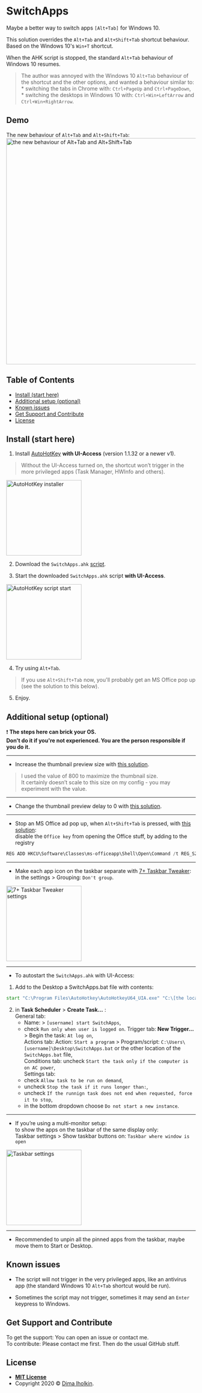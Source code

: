 # SwitchApps

Maybe a better way to switch apps `[Alt+Tab]` for Windows 10.

This solution overrides the `Alt+Tab` and `Alt+Shift+Tab` shortcut behaviour.
Based on the Windows 10's `Win+T` shortcut.

When the AHK script is stopped, the standard `Alt+Tab` behaviour of Windows 10 resumes.

> The author was annoyed with the Windows 10 `Alt+Tab` behaviour of the shortcut and the other options,
and wanted a behaviour similar to:  
     * switching the tabs in Chrome with: `Ctrl+PageUp` and `Ctrl+PageDown`,  
     * switching the desktops in Windows 10 with: `Ctrl+Win+LeftArrow` and `Ctrl+Win+RightArrow`.

## Demo

The new behaviour of `Alt+Tab` and `Alt+Shift+Tab`:  
<img src="../assets/readme/demo.gif" width="600" title="the new behaviour of Alt+Tab and Alt+Shift+Tab">

## Table of Contents

  - [Install (start here)](#install-start-here)
  - [Additional setup (optional)](#additional-setup-optional)
  - [Known issues](#known-issues)
  - [Get Support and Contribute](#get-support-and-contribute)
  - [License](#license)

## Install (start here)

1. Install [AutoHotKey](https://www.autohotkey.com) **with UI-Access** (version 1.1.32 or a newer v1).  
> Without the UI-Access turned on, the shortcut won’t trigger in the more privileged apps (Task Manager, HWInfo and others).  

<img src="../assets/readme/ahk-setup.png" width="200" title="AutoHotKey installer">  


2. Download the `SwitchApps.ahk` [script](https://github.com/dima-iholkin/SwitchApps/releases/latest).

3. Start the downloaded `SwitchApps.ahk` script **with UI-Access**.  
<img src="../assets/readme/ahk-start.png" width="200" title="AutoHotKey script start">  

4. Try using `Alt+Tab`.  
> If you use `Alt+Shift+Tab` now, you'll probably get an MS Office pop up (see the solution to this below).

5. Enjoy.

## Additional setup (optional)

:exclamation: **The steps here can brick your OS.  
Don't do it if you're not experienced. You are the person responsible if you do it.**

---

* Increase the thumbnail preview size with [this solution](https://winaero.com/blog/change-taskbar-thumbnail-size-windows-10/).

> I used the value of 800 to maximize the thumbnail size.  
> It certainly doesn’t scale to this size on my config - you may experiment with the value.

---

* Change the thumbnail preview delay to 0 with [this solution](https://www.tenforums.com/tutorials/21005-change-delay-time-show-taskbar-thumbnails-windows-10-a.html).

---

* Stop an MS Office ad pop up, when `Alt+Shift+Tab` is pressed, with [this solution](https://www.howtogeek.com/445318/how-to-remap-the-office-key-on-your-keyboard/):  
disable the `Office key` from opening the Office stuff, by adding to the registry

```powershell
REG ADD HKCU\Software\Classes\ms-officeapp\Shell\Open\Command /t REG_SZ /d rundll32
```

---

* Make each app icon on the taskbar separate with [7+ Taskbar Tweaker](https://rammichael.com/7-taskbar-tweaker):  
in the settings > Grouping: `Don't group`.  
<img src="../assets/readme/7tt.png" width="200" title="7+ Taskbar Tweaker settings">  

---

* To autostart the `SwitchApps.ahk` with UI-Access:  
1. Add to the Desktop a SwitchApps.bat file with contents:

```bat
start "C:\Program Files\AutoHotkey\AutoHotkeyU64_UIA.exe" "C:\[the location of the script file]\SwitchApps.ahk"
```

2. in **Task Scheduler** > **Create Task...** :  
   General tab: 
   * Name: > `[username] start SwitchApps`,
   * check `Run only when user is logged on`.
   Trigger tab: **New Trigger...** > Begin the task: `At log on`,  
   Actions tab: Action: `Start a program` > Program/script: `C:\Users\[username]\Desktop\SwitchApps.bat` or the other location of the `SwitchApps.bat` file,  
   Conditions tab: uncheck `Start the task only if the computer is on AC power`,  
   Settings tab: 
   * check `Allow task to be run on demand`, 
   * uncheck `Stop the task if it runs longer than:`,
   * uncheck `If the runnign task does not end when requested, force it to stop`,
   * in the bottom dropdown choose `Do not start a new instance`.

---

* If you’re using a multi-monitor setup:  
to show the apps on the taskbar of the same display only:  
Taskbar settings > Show taskbar buttons on: `Taskbar where window is open`  
<img src="../assets/readme/taskbar-settings.png" width="200" title="Taskbar settings">  

---

* Recommended to unpin all the pinned apps from the taskbar, maybe move them to Start or Desktop.

## Known issues

* The script will not trigger in the very privileged apps, like an antivirus app (the standard Windows 10 `Alt+Tab` shortcut would be run).

* Sometimes the script may not trigger, sometimes it may send an `Enter` keypress to Windows.

## Get Support and Contribute

To get the support: You can open an issue or contact me.  
To contribute: Please contact me first. Then do the usual GitHub stuff.

## License

* **[MIT License](http://opensource.org/licenses/mit-license.php)**
* Copyright 2020 © <a href="https://github.com/dima-iholkin" target="_blank">Dima Iholkin</a>.
